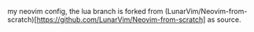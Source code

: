 
my neovim config, the lua branch is forked from (LunarVim/Neovim-from-scratch)[https://github.com/LunarVim/Neovim-from-scratch] as source.

